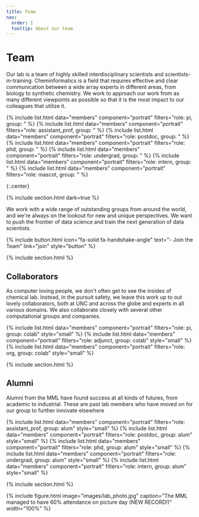 ```yaml
---
title: Team
nav:
  order: 1
  tooltip: About our team
---
```


# <i class="fas fa-users"></i>Team

Our lab is a team of highly skilled interdisciplinary scientists and scientists-in-training. Cheminformatics is a field
that requires effective and clear communication between a wide array experts in different areas, from biology to 
synthetic chemistry. We work to approach our work from as many different viewpoints as possible so that it is the most
impact to our colleagues that utilize it.

{% include list.html data="members" component="portrait" filters="role: pi, group: " %}
{% include list.html data="members" component="portrait" filters="role: assistant_prof, group: " %}
{% include list.html data="members" component="portrait" filters="role: postdoc, group: " %}
{% include list.html data="members" component="portrait" filters="role: phd, group: " %}
{% include list.html data="members" component="portrait" filters="role: undergrad, group: " %}
{% include list.html data="members" component="portrait" filters="role: intern, group: " %}
{% include list.html data="members" component="portrait" filters="role: mascot, group: " %}

{:.center}

{% include section.html dark=true %}

We work with a wide range of outstanding groups from around the world, and we're always on the lookout for new and unique perspectives.
We want to push the frontier of data science and train the next generation of data scientists.

{%
  include button.html
  icon="fa-solid fa-handshake-angle"
  text="- Join the Team"
  link="join"
  style="button"
%}

{% include section.html %}

## Collaborators 

As computer loving people, we don't often get to see the insides of chemical lab. Instead, in the pursuit safety, we 
leave this work up to out lovely collaborators, both at UNC and across the globe and experts in all various domains. 
We also collaborate closely with several other computational groups and companies. 

{% include list.html data="members" component="portrait" filters="role: pi, group: colab" style="small" %}
{% include list.html data="members" component="portrait" filters="role: adjunct, group: colab" style="small" %}
{% include list.html data="members" component="portrait" filters="role: org, group: colab" style="small" %}

{% include section.html %}

## Alumni

Alumni from the MML have found success at all kinds of futures, from academic to industrial.
These are past lab members who have moved on for our group to further innovate elsewhere

{% include list.html data="members" component="portrait" filters="role: assistant_prof, group: alum" style="small" %}
{% include list.html data="members" component="portrait" filters="role: postdoc, group: alum" style="small" %}
{% include list.html data="members" component="portrait" filters="role: phd, group: alum" style="small" %}
{% include list.html data="members" component="portrait" filters="role: undergrad, group: alum" style="small" %}
{% include list.html data="members" component="portrait" filters="role: intern, group: alum" style="small" %}

{% include section.html %}

{%
  include figure.html
  image="images/lab_photo.jpg"
  caption="The MML managed to have 60% attendance on picture day (NEW RECORD!)"
  width="100%"
%}
